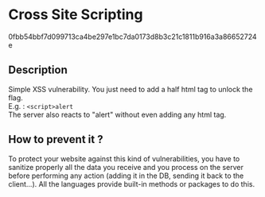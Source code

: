 # Cross Site Scripting

0fbb54bbf7d099713ca4be297e1bc7da0173d8b3c21c1811b916a3a86652724e

## Description

Simple XSS vulnerability. You just need to add a half html tag to unlock the flag.\
E.g. : `<script>alert`\
The server also reacts to "alert" without even adding any html tag.

## How to prevent it ?

To protect your website against this kind of vulnerabilities, you have to sanitize properly all the data you receive and you process on the server before performing any action (adding it in the DB, sending it back to the client...). All the languages provide built-in methods or packages to do this.